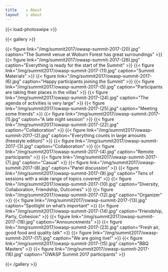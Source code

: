 ```yaml
---
title    : About
layout   : about
---
```


{{< load-photoswipe >}}


{{< gallery >}}

  {{< figure link="/img/summit2017/owasp-summit-2017-(20).jpg" caption="The Summit venue at Woburn Forest has great surroundings" >}}
  {{< figure link="/img/summit2017/owasp-summit-2017-(26).jpg" caption="Everything is ready for the start of the Summit" >}}
  {{< figure link="/img/summit2017/owasp-summit-2017-(11).jpg" caption="Summit Materials" >}}
  {{< figure link="/img/summit2017/owasp-summit-2017-(6).jpg" caption="Happy participants joining the Summit" >}}
  {{< figure link="/img/summit2017/owasp-summit-2017-(5).jpg" caption="Participants are taking their places in the villas" >}}
  {{< figure link="/img/summit2017/owasp-summit-2017-(24).jpg" caption="The agenda of activities is very large" >}}
  {{< figure link="/img/summit2017/owasp-summit-2017-(25).jpg" caption="Meeting some friends" >}}
  {{< figure link="/img/summit2017/owasp-summit-2017-(1).jpg" caption="A late night session" >}}
  {{< figure link="/img/summit2017/owasp-summit-2017-(22).jpg" caption="Collaboration" >}}
  {{< figure link="/img/summit2017/owasp-summit-2017-(2).jpg" caption="Everything counts in large amounts (freestyle edition)" >}}
  {{< figure link="/img/summit2017/owasp-summit-2017-(3).jpg" caption="Collaboration" >}}
  {{< figure link="/img/summit2017/owasp-summit-2017-(4).jpg" caption="Remote participants" >}}
  {{< figure link="/img/summit2017/owasp-summit-2017-(7).jpg" caption="Casual" >}}
  {{< figure link="/img/summit2017/owasp-summit-2017-(8).jpg" caption="Panel discussion" >}}
  {{< figure link="/img/summit2017/owasp-summit-2017-(9).jpg" caption="Tens of sessions with a wide range of topics covered" >}}
  {{< figure link="/img/summit2017/owasp-summit-2017-(10).jpg" caption="Diversity, Collaboration, Friendship, Outcomes" >}}
  {{< figure link="/img/summit2017/owasp-summit-2017-(12).jpg" caption="Organizer" >}}
  {{< figure link="/img/summit2017/owasp-summit-2017-(13).jpg" caption="Spotlight on what’s important" >}}
  {{< figure link="/img/summit2017/owasp-summit-2017-(14).jpg" caption="Friendship, Party, Cohesion" >}}
  {{< figure link="/img/summit2017/owasp-summit-2017-(18).jpg" caption="Announcements" >}}
  {{< figure link="/img/summit2017/owasp-summit-2017-(23).jpg" caption="Fresh air, good food and quality talk" >}}
  {{< figure link="/img/summit2017/owasp-summit-2017-(17).jpg" caption="We are going live!" >}}
  {{< figure link="/img/summit2017/owasp-summit-2017-(15).jpg" caption="BBQ Masters" >}}
  {{< figure link="/img/summit2017/owasp-summit-2017-(16).jpg" caption="OWASP Summit 2017 participants" >}}

{{< /gallery >}} 
